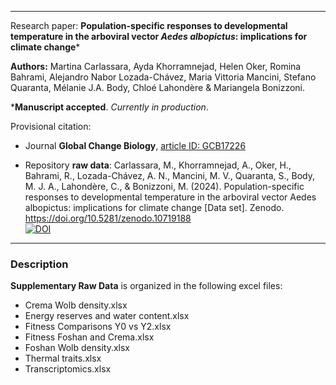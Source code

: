 
---
Research paper:
**Population-specific responses to developmental temperature in the arboviral vector *Aedes albopictus*: implications for climate change***

**Authors:** Martina Carlassara, Ayda Khorramnejad, Helen Oker, Romina Bahrami, Alejandro Nabor Lozada-Chávez, Maria Vittoria Mancini, Stefano Quaranta, Mélanie J.A. Body, Chloé Lahondère & Mariangela Bonizzoni.

***Manuscript accepted**. *Currently in production*.

Provisional citation:
* Journal **Global Change Biology**, <ins>article ID: GCB17226</ins>

* Repository **raw data**: Carlassara, M., Khorramnejad, A., Oker, H., Bahrami, R., Lozada-Chávez, A. N., Mancini, M. V., Quaranta, S., Body, M. J. A., Lahondère, C., & Bonizzoni, M. (2024). Population-specific responses to developmental temperature in the arboviral vector Aedes albopictus: implications for climate change [Data set]. Zenodo. https://doi.org/10.5281/zenodo.10719188 \
  [![DOI](https://zenodo.org/badge/DOI/10.5281/zenodo.10719188.svg)](https://doi.org/10.5281/zenodo.10719188)



--- 

### Description

**Supplementary Raw Data** is organized in the following excel files:

* Crema Wolb density.xlsx
* Energy reserves and water content.xlsx
* Fitness Comparisons Y0 vs Y2.xlsx
* Fitness Foshan and Crema.xlsx
* Foshan Wolb density.xlsx
* Thermal traits.xlsx
* Transcriptomics.xlsx
